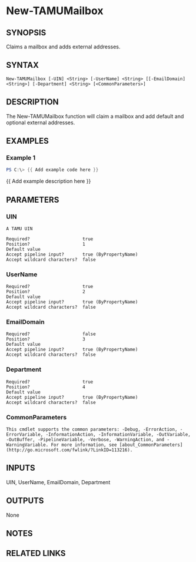 # New-TAMUMailbox

## SYNOPSIS

Claims a mailbox and adds external addresses.

## SYNTAX

```
New-TAMUMailbox [-UIN] <String> [-UserName] <String> [[-EmailDomain] <String>] [-Department] <String> [<CommonParameters>]
```

## DESCRIPTION

The New-TAMUMailbox function will claim a mailbox and add default and optional external addresses.

## EXAMPLES

### Example 1

```powershell
PS C:\> {{ Add example code here }}
```

{{ Add example description here }}

## PARAMETERS

### UIN <String>

    A TAMU UIN

    Required?                    true
    Position?                    1
    Default value
    Accept pipeline input?       true (ByPropertyName)
    Accept wildcard characters?  false

### UserName <String>

    Required?                    true
    Position?                    2
    Default value
    Accept pipeline input?       true (ByPropertyName)
    Accept wildcard characters?  false

### EmailDomain <String>

    Required?                    false
    Position?                    3
    Default value
    Accept pipeline input?       true (ByPropertyName)
    Accept wildcard characters?  false

### Department <String>

    Required?                    true
    Position?                    4
    Default value
    Accept pipeline input?       true (ByPropertyName)
    Accept wildcard characters?  false

### CommonParameters

    This cmdlet supports the common parameters: -Debug, -ErrorAction, -ErrorVariable, -InformationAction, -InformationVariable, -OutVariable, -OutBuffer, -PipelineVariable, -Verbose, -WarningAction, and -WarningVariable. For more information, see [about_CommonParameters](http://go.microsoft.com/fwlink/?LinkID=113216).

## INPUTS

UIN, UserName, EmailDomain, Department

## OUTPUTS

None

## NOTES

## RELATED LINKS
